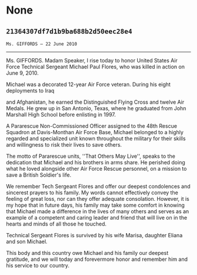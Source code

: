 # None
## `21364307df7d1b9ba688b2d50eec28e4`
`Ms. GIFFORDS — 22 June 2010`

---


Ms. GIFFORDS. Madam Speaker, I rise today to honor United States Air 
Force Technical Sergeant Michael Paul Flores, who was killed in action 
on June 9, 2010.

Michael was a decorated 12-year Air Force veteran. During his eight 
deployments to Iraq


and Afghanistan, he earned the Distinguished Flying Cross and twelve 
Air Medals. He grew up in San Antonio, Texas, where he graduated from 
John Marshall High School before enlisting in 1997.

A Pararescue Non-Commissioned Officer assigned to the 48th Rescue 
Squadron at Davis-Monthan Air Force Base, Michael belonged to a highly 
regarded and specialized unit known throughout the military for their 
skills and willingness to risk their lives to save others.

The motto of Pararescue units, ''That Others May Live'', speaks to 
the dedication that Michael and his brothers in arms share. He perished 
doing what he loved alongside other Air Force Rescue personnel, on a 
mission to save a British Soldier's life.

We remember Tech Sergeant Flores and offer our deepest condolences 
and sincerest prayers to his family. My words cannot effectively convey 
the feeling of great loss, nor can they offer adequate consolation. 
However, it is my hope that in future days, his family may take some 
comfort in knowing that Michael made a difference in the lives of many 
others and serves as an example of a competent and caring leader and 
friend that will live on in the hearts and minds of all those he 
touched.

Technical Sergeant Flores is survived by his wife Marisa, daughter 
Eliana and son Michael.

This body and this country owe Michael and his family our deepest 
gratitude, and we will today and forevermore honor and remember him and 
his service to our country.

